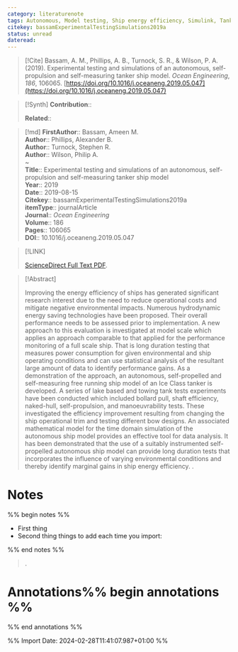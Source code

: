 ```yaml
---
category: literaturenote
tags: Autonomous, Model testing, Ship energy efficiency, Simulink, Tanker ship
citekey: bassamExperimentalTestingSimulations2019a
status: unread
dateread:
---
```


> [!Cite]
> Bassam, A. M., Phillips, A. B., Turnock, S. R., & Wilson, P. A. (2019). Experimental testing and simulations of an autonomous, self-propulsion and self-measuring tanker ship model. _Ocean Engineering_, _186_, 106065. [https://doi.org/10.1016/j.oceaneng.2019.05.047](https://doi.org/10.1016/j.oceaneng.2019.05.047)

>[!Synth]
>**Contribution**:: 
>
>**Related**:: 
>

>[!md]
> **FirstAuthor**:: Bassam, Ameen M.  
> **Author**:: Phillips, Alexander B.  
> **Author**:: Turnock, Stephen R.  
> **Author**:: Wilson, Philip A.  
~    
> **Title**:: Experimental testing and simulations of an autonomous, self-propulsion and self-measuring tanker ship model  
> **Year**:: 2019  
> **Date**:: 2019-08-15  
> **Citekey**:: bassamExperimentalTestingSimulations2019a  
> **itemType**:: journalArticle  
> **Journal**:: *Ocean Engineering*  
> **Volume**:: 186   
> **Pages**:: 106065  
> **DOI**:: 10.1016/j.oceaneng.2019.05.047    

> [!LINK] 
>
>  [ScienceDirect Full Text PDF](file://C:/Zotero/storage/LK8UCSDF/Bassam%20et%20al.%20-%202019%20-%20Experimental%20testing%20and%20simulations%20of%20an%20autonom.pdf).

> [!Abstract]
>
> Improving the energy efficiency of ships has generated significant research interest due to the need to reduce operational costs and mitigate negative environmental impacts. Numerous hydrodynamic energy saving technologies have been proposed. Their overall performance needs to be assessed prior to implementation. A new approach to this evaluation is investigated at model scale which applies an approach comparable to that applied for the performance monitoring of a full scale ship. That is long duration testing that measures power consumption for given environmental and ship operating conditions and can use statistical analysis of the resultant large amount of data to identify performance gains. As a demonstration of the approach, an autonomous, self-propelled and self-measuring free running ship model of an Ice Class tanker is developed. A series of lake based and towing tank tests experiments have been conducted which included bollard pull, shaft efficiency, naked-hull, self-propulsion, and manoeuvrability tests. These investigated the efficiency improvement resulting from changing the ship operational trim and testing different bow designs. An associated mathematical model for the time domain simulation of the autonomous ship model provides an effective tool for data analysis. It has been demonstrated that the use of a suitably instrumented self-propelled autonomous ship model can provide long duration tests that incorporates the influence of varying environmental conditions and thereby identify marginal gains in ship energy efficiency.
>.
> 
# Notes
%% begin notes %%
- First thing
- Second thing
things to add each time you import:

%% end notes %%

>.



# Annotations%% begin annotations %%


%% end annotations %%

%% Import Date: 2024-02-28T11:41:07.987+01:00 %%
